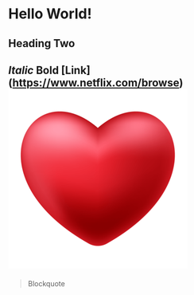 # Hello World!
## Heading Two
*Italic*
**Bold**
[Link] (https://www.netflix.com/browse)
![Image](heart.png)
---
> Blockquote
